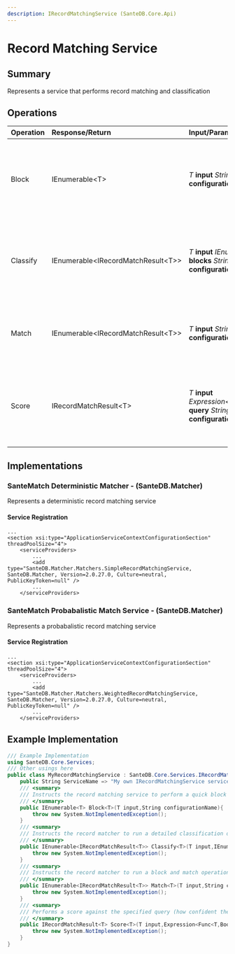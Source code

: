 ```yaml
---
description: IRecordMatchingService (SanteDB.Core.Api)
---
```


# Record Matching Service

## Summary

Represents a service that performs record matching and classification

## Operations

| Operation | Response/Return | Input/Parameter | Description |
| :--- | :--- | :--- | :--- |
| Block | IEnumerable&lt;T&gt; | _T_ **input** _String_ **configurationName** | Instructs the record matching service to perform a quick block function of records            for type  with |
| Classify | IEnumerable&lt;IRecordMatchResult&lt;T&gt;&gt; | _T_ **input** _IEnumerable&lt;T&gt;_ **blocks** _String_ **configurationName** | Instructs the record matcher to run a detailed classification on the matching blocks in |
| Match | IEnumerable&lt;IRecordMatchResult&lt;T&gt;&gt; | _T_ **input** _String_ **configurationName** | Instructs the record matcher to run a block and match operation against |
| Score | IRecordMatchResult&lt;T&gt; | _T_ **input** _Expression&lt;Func&lt;T,Boolean&gt;&gt;_ **query** _String_ **configurationName** | Performs a score against the specified query \(how confident the match is that the  matches the |

## Implementations

### SanteMatch Deterministic Matcher - \(SanteDB.Matcher\)

Represents a deterministic record matching service

#### Service Registration

```markup
...
<section xsi:type="ApplicationServiceContextConfigurationSection" threadPoolSize="4">
    <serviceProviders>
        ...
        <add type="SanteDB.Matcher.Matchers.SimpleRecordMatchingService, SanteDB.Matcher, Version=2.0.27.0, Culture=neutral, PublicKeyToken=null" />
        ...
    </serviceProviders>
```

### SanteMatch Probabalistic Match Service - \(SanteDB.Matcher\)

Represents a probabalistic record matching service

#### Service Registration

```markup
...
<section xsi:type="ApplicationServiceContextConfigurationSection" threadPoolSize="4">
    <serviceProviders>
        ...
        <add type="SanteDB.Matcher.Matchers.WeightedRecordMatchingService, SanteDB.Matcher, Version=2.0.27.0, Culture=neutral, PublicKeyToken=null" />
        ...
    </serviceProviders>
```

## Example Implementation

```csharp
/// Example Implementation
using SanteDB.Core.Services;
/// Other usings here
public class MyRecordMatchingService : SanteDB.Core.Services.IRecordMatchingService { 
    public String ServiceName => "My own IRecordMatchingService service";
    /// <summary>
    /// Instructs the record matching service to perform a quick block function of records            for type  with
    /// </summary>
    public IEnumerable<T> Block<T>(T input,String configurationName){
        throw new System.NotImplementedException();
    }
    /// <summary>
    /// Instructs the record matcher to run a detailed classification on the matching blocks in
    /// </summary>
    public IEnumerable<IRecordMatchResult<T>> Classify<T>(T input,IEnumerable<T> blocks,String configurationName){
        throw new System.NotImplementedException();
    }
    /// <summary>
    /// Instructs the record matcher to run a block and match operation against
    /// </summary>
    public IEnumerable<IRecordMatchResult<T>> Match<T>(T input,String configurationName){
        throw new System.NotImplementedException();
    }
    /// <summary>
    /// Performs a score against the specified query (how confident the match is that the  matches the
    /// </summary>
    public IRecordMatchResult<T> Score<T>(T input,Expression<Func<T,Boolean>> query,String configurationName){
        throw new System.NotImplementedException();
    }
}
```

